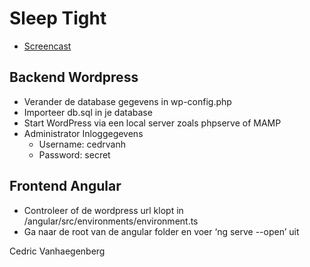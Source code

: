 # Sleep Tight
- [Screencast](https://vimeo.com/310645113)

## Backend Wordpress
- Verander de database gegevens in wp-config.php
- Importeer db.sql in je database
- Start WordPress via een local server zoals phpserve of MAMP
- Administrator Inloggegevens
    - Username: cedrvanh
    - Password: secret

## Frontend Angular
- Controleer of de wordpress url klopt in /angular/src/environments/environment.ts
- Ga naar de root van de angular folder en voer ‘ng serve --open’ uit

Cedric Vanhaegenberg